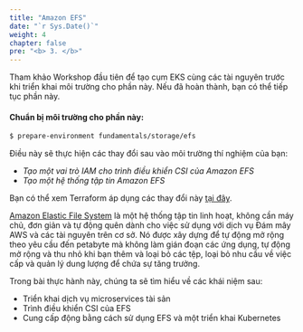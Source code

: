 ```yaml
---
title: "Amazon EFS"
date: "`r Sys.Date()`"
weight: 4
chapter: false
pre: "<b> 3. </b>"
---
```


Tham khảo Workshop đầu tiên để tạo cụm EKS cùng các tài nguyên trước khi triển khai môi trường cho phần này. Nếu đã hoàn thành, bạn có thể tiếp tục phần này.

#### Chuẩn bị môi trường cho phần này:

```bash timeout=300 wait=30
$ prepare-environment fundamentals/storage/efs
```

Điều này sẽ thực hiện các thay đổi sau vào môi trường thí nghiệm của bạn:

- _Tạo một vai trò IAM cho trình điều khiển CSI của Amazon EFS_
- _Tạo một hệ thống tập tin Amazon EFS_

Bạn có thể xem Terraform áp dụng các thay đổi này [tại đây](https://github.com/aws-samples/eks-workshop-v2/tree/stable/manifests/modules/fundamentals/storage/ebs/.workshop/terraform).

[Amazon Elastic File System](https://docs.aws.amazon.com/efs/latest/ug/whatisefs.html) là một hệ thống tập tin linh hoạt, không cần máy chủ, đơn giản và tự động quên dành cho việc sử dụng với dịch vụ Đám mây AWS và các tài nguyên trên cơ sở. Nó được xây dựng để tự động mở rộng theo yêu cầu đến petabyte mà không làm gián đoạn các ứng dụng, tự động mở rộng và thu nhỏ khi bạn thêm và loại bỏ các tệp, loại bỏ nhu cầu về việc cấp và quản lý dung lượng để chứa sự tăng trưởng.

Trong bài thực hành này, chúng ta sẽ tìm hiểu về các khái niệm sau:

- Triển khai dịch vụ microservices tài sản
- Trình điều khiển CSI của EFS
- Cung cấp động bằng cách sử dụng EFS và một triển khai Kubernetes